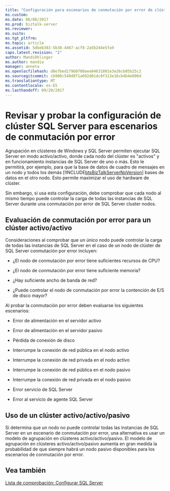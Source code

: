 ```yaml
---
title: "Configuración para escenarios de conmutación por error de clúster de revisar y probar SQL Server | Documentos de Microsoft"
ms.custom: 
ms.date: 06/08/2017
ms.prod: biztalk-server
ms.reviewer: 
ms.suite: 
ms.tgt_pltfrm: 
ms.topic: article
ms.assetid: 5dbeb383-5b38-4467-acf8-2a5b244e5fa9
caps.latest.revision: "2"
author: MandiOhlinger
ms.author: mandia
manager: anneta
ms.openlocfilehash: d8e7bed17960700aee84631801e3e26cb05b25c2
ms.sourcegitcommit: cb908c540d8f1a692d01dc8f313e16cb4b4e696d
ms.translationtype: MT
ms.contentlocale: es-ES
ms.lasthandoff: 09/20/2017
---
```

# <a name="reviewing-and-testing-sql-server-cluster-configuration-for-failover-scenarios"></a>Revisar y probar la configuración de clúster SQL Server para escenarios de conmutación por error
Agrupación en clústeres de Windows y SQL Server permiten ejecutar SQL Server en modo activo/activo, donde cada nodo del clúster es "activos" y en funcionamiento instancias de SQL Server de uno o más. Esto le permitirá, por ejemplo, para que la base de datos de cuadro de mensajes en un nodo y todos los demás [!INCLUDE[btsBizTalkServerNoVersion](../includes/btsbiztalkservernoversion-md.md)] bases de datos en el otro nodo. Esto permite maximizar el uso de hardware de clúster.  
  
 Sin embargo, si usa esta configuración, debe comprobar que cada nodo al mismo tiempo puede controlar la carga de todas las instancias de SQL Server durante una conmutación por error de SQL Server cluster nodos.  
  
## <a name="evaluating-failover-for-an-activeactive-cluster"></a>Evaluación de conmutación por error para un clúster activo/activo  
 Consideraciones al comprobar que un único nodo puede controlar la carga de todas las instancias de SQL Server en el caso de un nodo de clúster de SQL Server conmutación por error incluyen:  
  
-   ¿El nodo de conmutación por error tiene suficientes recursos de CPU?  
  
-   ¿El nodo de conmutación por error tiene suficiente memoria?  
  
-   ¿Hay suficiente ancho de banda de red?  
  
-   ¿Puede controlar el nodo de conmutación por error la contención de E/S de disco mayor?  
  
 Al probar la conmutación por error deben evaluarse los siguientes escenarios:  
  
-   Error de alimentación en el servidor activo  
  
-   Error de alimentación en el servidor pasivo  
  
-   Pérdida de conexión de disco  
  
-   Interrumpe la conexión de red pública en el nodo activo  
  
-   Interrumpe la conexión de red privada en el nodo activo  
  
-   Interrumpe la conexión de red pública en el nodo pasivo  
  
-   Interrumpe la conexión de red privada en el nodo pasivo  
  
-   Error servicio de SQL Server  
  
-   Error al servicio de agente SQL Server  
  
## <a name="using-an-activeactivepassive-cluster"></a>Uso de un clúster activo/activo/pasivo  
 Si determina que un nodo no puede controlar todas las instancias de SQL Server en un escenario de conmutación por error, una alternativa es usar un modelo de agrupación en clústeres activo/activo/pasivo. El modelo de agrupación en clústeres activo/activo/pasivo aumenta en gran medida la probabilidad de que siempre habrá un nodo pasivo disponibles para los escenarios de conmutación por error.  
  
## <a name="see-also"></a>Vea también  
 [Lista de comprobación: Configurar SQL Server](~/technical-guides/checklist-configuring-sql-server.md)